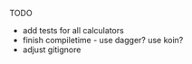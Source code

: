 TODO  
- add tests for all calculators
- finish compiletime - use dagger? use koin?
- adjust gitignore